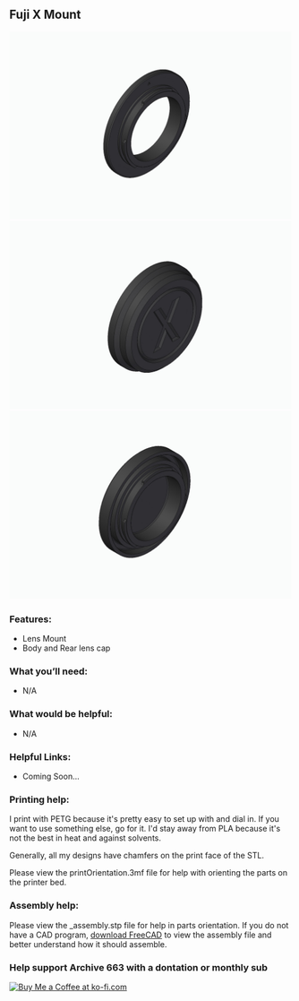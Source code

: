 ## Fuji X Mount

![fujiX_1](https://github.com/Archive-663/lensMounts/blob/main/Fuji%20X/ASSETS/mountLens_fujiX_01.jpg)
![fujiX_2](https://github.com/Archive-663/lensMounts/blob/main/Fuji%20X/ASSETS/mountLens_fujiX_02.jpg)
![fujiX_3](https://github.com/Archive-663/lensMounts/blob/main/Fuji%20X/ASSETS/mountLens_fujiX_03.jpg)

### Features:
- Lens Mount
- Body and Rear lens cap

### What you’ll need:
- N/A

### What would be helpful:
- N/A
### Helpful Links:
- Coming Soon...

### Printing help:
I print with PETG because it's pretty easy to set up with and dial in. If you want to use something else, go for it. I'd stay away from PLA because it's not the best in heat and against solvents. 

Generally, all my designs have chamfers on the print face of the STL.

Please view the printOrientation.3mf file for help with orienting the parts on the printer bed.

### Assembly help:
Please view the _assembly.stp file for help in parts orientation. If you do not have a CAD program, <a href="https://www.freecad.org/downloads.php" target="_blank">download FreeCAD</a> to view the assembly file and better understand how it should assemble.

### Help support Archive 663 with a dontation or monthly sub
<a href='https://ko-fi.com/P5P3MHMSF' target='_blank'><img height='36' style='border:0px;height:36px;' src='https://storage.ko-fi.com/cdn/kofi2.png?v=3' border='0' alt='Buy Me a Coffee at ko-fi.com' /></a>

